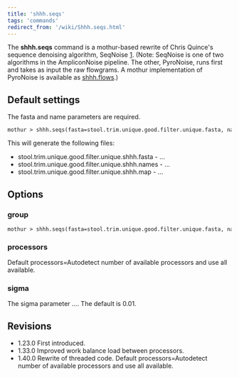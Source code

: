 ```yaml
---
title: 'shhh.seqs'
tags: 'commands'
redirect_from: '/wiki/Shhh.seqs.html'
---
```

The **shhh.seqs** command is a mothur-based rewrite
of Chris Quince's sequence denoising algorithm, SeqNoise
[1](https://code.google.com/p/ampliconnoise/). (Note: SeqNoise is one of
two algorithms in the AmpliconNoise pipeline. The other, PyroNoise, runs
first and takes as input the raw flowgrams. A mothur implementation of
PyroNoise is available as [shhh.flows](/wiki/shhh.flows).)

## Default settings

The fasta and name parameters are required.

    mothur > shhh.seqs(fasta=stool.trim.unique.good.filter.unique.fasta, name=stool.trim.unique.good.filter.names)

This will generate the following files:

-   stool.trim.unique.good.filter.unique.shhh.fasta - \...
-   stool.trim.unique.good.filter.unique.shhh.names - \...
-   stool.trim.unique.good.filter.unique.shhh.map - \...

## Options

### group

    mothur > shhh.seqs(fasta=stool.trim.unique.good.filter.unique.fasta, name=stool.trim.unique.good.filter.names, group=stool.good.groups)

### processors

Default processors=Autodetect number of available processors and use all
available.

### sigma

The sigma parameter \.... The default is 0.01.

## Revisions

-   1.23.0 First introduced.
-   1.33.0 Improved work balance load between processors.
-   1.40.0 Rewrite of threaded code. Default processors=Autodetect
    number of available processors and use all available.


